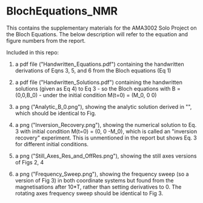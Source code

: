 # BlochEquations_NMR

This contains the supplementary materials for the AMA3002 Solo Project on the Bloch Equations. The below description will refer to the equation and figure numbers from the report.

Included in this repo:

1. a pdf file ("Handwritten_Equations.pdf") containing the handwritten derivations of Eqns 3, 5, and 6 from the Bloch equations (Eq 1)

2. a pdf file ("Handwritten_Solutions.pdf") containing the handwritten solutions (given as Eq 4) to Eq 3 - so the Bloch equations with B = (0,0,B_0) - under the initial condition M(t=0) = (M_0, 0 0)
   
3. a png ("Analytic_B_0.png"), showing the analytic solution derived in "", which should be identical to Fig.
   
4. a png ("Inversion_Recovery.png"), showing the numerical solution to Eq. 3 with initial condition M(t=0) = (0, 0 -M_0), which is called an "inversion recovery" experiment. This is unmentioned in the report but shows Eq. 3 for different initial conditions.
   
5. a png ("Still_Axes_Res_and_OffRes.png"), showing the still axes versions of Figs 2, 4
   
6. a png ("Frequency_Sweep.png"), showing the frequency sweep (so a version of Fig 3) in both coordinate systems but found from the magnetisations after 10*T, rather than setting derivatives to 0. The rotating axes frequency sweep should be identical to Fig 3.
